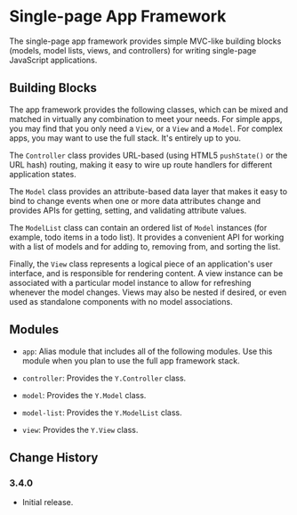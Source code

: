 Single-page App Framework
=========================

The single-page app framework provides simple MVC-like building blocks (models,
model lists, views, and controllers) for writing single-page JavaScript
applications.


Building Blocks
---------------

The app framework provides the following classes, which can be mixed and matched
in virtually any combination to meet your needs. For simple apps, you may find
that you only need a `View`, or a `View` and a `Model`. For complex apps, you
may want to use the full stack. It's entirely up to you.

The `Controller` class provides URL-based (using HTML5 `pushState()` or the URL
hash) routing, making it easy to wire up route handlers for different
application states.

The `Model` class provides an attribute-based data layer that makes it easy to
bind to change events when one or more data attributes change and provides
APIs for getting, setting, and validating attribute values.

The `ModelList` class can contain an ordered list of `Model` instances (for
example, todo items in a todo list). It provides a convenient API for working
with a list of models and for adding to, removing from, and sorting the list.

Finally, the `View` class represents a logical piece of an application's user
interface, and is responsible for rendering content. A view instance can be
associated with a particular model instance to allow for refreshing whenever
the model changes. Views may also be nested if desired, or even used as
standalone components with no model associations.


Modules
-------

* `app`: Alias module that includes all of the following modules. Use this
  module when you plan to use the full app framework stack.

* `controller`: Provides the `Y.Controller` class.

* `model`: Provides the `Y.Model` class.

* `model-list`: Provides the `Y.ModelList` class.

* `view`: Provides the `Y.View` class.


Change History
--------------

### 3.4.0

* Initial release.
